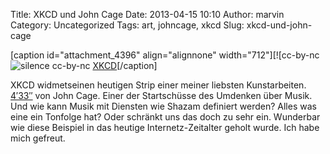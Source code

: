 Title: XKCD und John Cage
Date: 2013-04-15 10:10
Author: marvin
Category: Uncategorized
Tags: art, johncage, xkcd
Slug: xkcd-und-john-cage

[caption id="attachment\_4396" align="alignnone" width="712"][![cc-by-nc
![silence]({filename}/images/silence.png)
cc-by-nc [XKCD](http://xkcd.com/1199/)[/caption]

XKCD widmetseinen heutigen Strip einer meiner liebsten Kunstarbeiten.
[4′33″](https://de.wikipedia.org/wiki/4%E2%80%B233%E2%80%B3) von John
Cage. Einer der Startschüsse des Umdenken über Musik. Und wie kann Musik
mit Diensten wie Shazam definiert werden? Alles was eine ein Tonfolge
hat? Oder schränkt uns das doch zu sehr ein. Wunderbar wie diese
Beispiel in das heutige Internetz-Zeitalter geholt wurde. Ich habe mich
gefreut.

